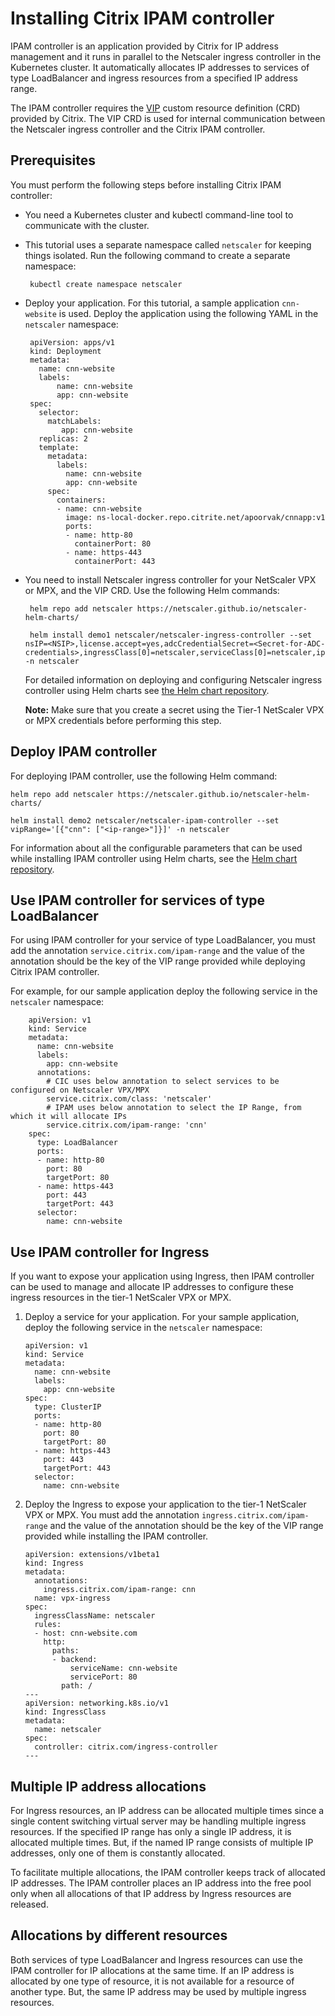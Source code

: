 # Installing Citrix IPAM controller

IPAM controller is an application provided by Citrix for IP address management and it runs in parallel to the Netscaler ingress controller in the Kubernetes cluster. It automatically allocates IP addresses to services of type LoadBalancer and ingress resources from a specified IP address range.

The IPAM controller requires the [VIP](https://github.com/netscaler/netscaler-k8s-ingress-controller/blob/master/docs/crds/vip.md) custom resource definition (CRD) provided by Citrix. The VIP CRD is used for internal communication between the Netscaler ingress controller and the Citrix IPAM controller.

## Prerequisites

You must perform the following steps before installing Citrix IPAM controller:

-  You need a Kubernetes cluster and kubectl command-line tool to communicate with the cluster.

-  This tutorial uses a separate namespace called `netscaler`  for keeping things isolated. Run the following command to create a separate namespace:

        kubectl create namespace netscaler

-  Deploy your application. For this tutorial, a sample application `cnn-website` is used. Deploy the application using the following YAML in the `netscaler` namespace:

        apiVersion: apps/v1
        kind: Deployment
        metadata:
          name: cnn-website
          labels:
              name: cnn-website      
              app: cnn-website     
        spec:
          selector:
            matchLabels:
               app: cnn-website     
          replicas: 2
          template:
            metadata:
              labels:
                name: cnn-website     
                app: cnn-website     
            spec:
              containers:
              - name: cnn-website     
                image: ns-local-docker.repo.citrite.net/apoorvak/cnnapp:v1    
                ports:
                - name: http-80
                  containerPort: 80
                - name: https-443
                  containerPort: 443

-  You need to install Netscaler ingress controller for your NetScaler VPX or MPX, and the VIP CRD. Use the following Helm commands:

        helm repo add netscaler https://netscaler.github.io/netscaler-helm-charts/
        
        helm install demo1 netscaler/netscaler-ingress-controller --set nsIP=<NSIP>,license.accept=yes,adcCredentialSecret=<Secret-for-ADC-credentials>,ingressClass[0]=netscaler,serviceClass[0]=netscaler,ipam=true,crds.install=true -n netscaler

    For detailed information on deploying and configuring Netscaler ingress controller using Helm charts see [the Helm chart repository](https://github.com/citrix/citrix-helm-charts/tree/master/citrix-ingress-controller).

    **Note:**
     Make sure that you create a secret using the Tier-1 NetScaler VPX or MPX credentials before performing this step.

## Deploy IPAM controller

For deploying IPAM controller, use the following Helm command:

    helm repo add netscaler https://netscaler.github.io/netscaler-helm-charts/
    
    helm install demo2 netscaler/netscaler-ipam-controller --set vipRange='[{"cnn": ["<ip-range>"]}]' -n netscaler

For information about all the configurable parameters that can be used while installing IPAM controller using Helm charts, see the [Helm chart repository](https://github.com/citrix/citrix-helm-charts/tree/master/citrix-ipam-controller).

## Use IPAM controller for services of type LoadBalancer

For using IPAM controller for your service of type LoadBalancer, you must add the annotation `service.citrix.com/ipam-range` and the value of the annotation should be the key of the VIP range provided while deploying Citrix IPAM controller.

For example, for our sample application deploy the following service in the `netscaler` namespace:
```
    apiVersion: v1
    kind: Service
    metadata:
      name: cnn-website
      labels:
        app: cnn-website
      annotations:
        # CIC uses below annotation to select services to be configured on Netscaler VPX/MPX
        service.citrix.com/class: 'netscaler'
        # IPAM uses below annotation to select the IP Range, from which it will allocate IPs
        service.citrix.com/ipam-range: 'cnn'
    spec:
      type: LoadBalancer
      ports:
      - name: http-80
        port: 80
        targetPort: 80
      - name: https-443
        port: 443
        targetPort: 443
      selector:
        name: cnn-website
```

## Use IPAM controller for Ingress

If you want to expose your application using Ingress, then IPAM controller can be used to manage and allocate IP addresses to configure these ingress resources in the tier-1 NetScaler VPX or MPX.

1.  Deploy a service for your application. For your sample application, deploy the following service in the `netscaler` namespace:

        apiVersion: v1
        kind: Service
        metadata:
          name: cnn-website
          labels:
            app: cnn-website
        spec:
          type: ClusterIP
          ports:
          - name: http-80
            port: 80
            targetPort: 80
          - name: https-443
            port: 443
            targetPort: 443
          selector:
            name: cnn-website

1.  Deploy the Ingress to expose your application to the tier-1 NetScaler VPX or MPX. You must add the annotation `ingress.citrix.com/ipam-range` and the value of the annotation should be the key of the VIP range provided while installing the IPAM controller.

        apiVersion: extensions/v1beta1
        kind: Ingress
        metadata:
          annotations:
            ingress.citrix.com/ipam-range: cnn
          name: vpx-ingress
        spec:
          ingressClassName: netscaler
          rules:
          - host: cnn-website.com
            http:
              paths:
              - backend:
                  serviceName: cnn-website
                  servicePort: 80
                path: /
        ---
        apiVersion: networking.k8s.io/v1
        kind: IngressClass
        metadata:
          name: netscaler
        spec:
          controller: citrix.com/ingress-controller
        ---


## Multiple IP address allocations

For Ingress resources, an IP address can be allocated multiple times since a single content switching virtual server may be handling multiple ingress resources.  If the specified IP range has only a single IP address, it is allocated multiple times. But, if the named IP range consists of multiple IP addresses, only one of them is constantly allocated.

To facilitate multiple allocations, the IPAM controller keeps track of allocated IP addresses. The IPAM controller places an IP address into the free pool only when all allocations of that IP address by Ingress resources are released.

## Allocations by different resources

Both services of type LoadBalancer and Ingress resources can use the IPAM controller for IP allocations at the same time. If an IP address is allocated by one type of resource, it is not available for a resource of another type. But, the same IP address may be used by multiple ingress resources.
